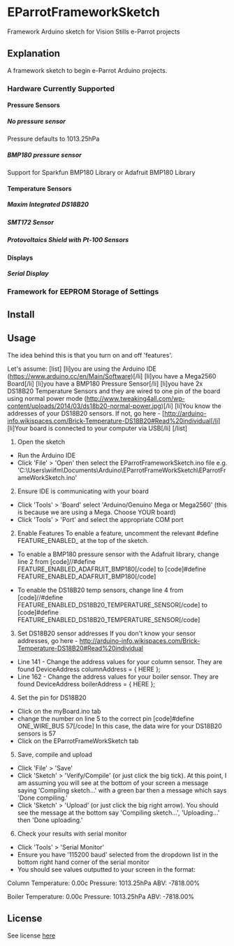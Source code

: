 # EParrotFrameworkSketch

Framework Arduino sketch for Vision Stills e-Parrot projects

## Explanation
A framework sketch to begin e-Parrot Arduino projects.
### Hardware Currently Supported

#### Pressure Sensors
##### No pressure sensor
Pressure defaults to 1013.25hPa
##### BMP180 pressure sensor
Support for Sparkfun BMP180 Library or Adafruit BMP180 Library

#### Temperature Sensors
##### Maxim Integrated DS18B20
##### SMT172 Sensor
##### Protovoltaics Shield with Pt-100 Sensors

#### Displays
##### Serial Display

### Framework for EEPROM Storage of Settings

## Install

## Usage
The idea behind this is that you turn on and off 'features'.

Let's assume:
[list]
[li]you are using the Arduino IDE (https://www.arduino.cc/en/Main/Software)[/li]
[li]you have a Mega2560 Board[/li]
[li]you have a BMP180 Pressure Sensor[/li]
[li]you have 2x DS18B20 Temperature Sensors and they are wired to one pin of the board using normal power mode (http://www.tweaking4all.com/wp-content/uploads/2014/03/ds18b20-normal-power.jpg)[/li]
[li]You know the addresses of your DS18B20 sensors.  If not, go here - [http://arduino-info.wikispaces.com/Brick-Temperature-DS18B20#Read%20individual[/li]
[li]Your board is connected to your computer via USB[/li]
[/list]

1. Open the sketch
- Run the Arduino IDE
- Click 'File' > 'Open' then select the EParrotFrameworkSketch.ino file e.g. 'C:\Users\wiifm\Documents\Arduino\EParrotFrameWorkSketch\EParrotFrameWorkSketch.ino'

2. Ensure IDE is communicating with your board
- Click 'Tools' > 'Board' select 'Arduino/Genuino Mega or Mega2560' (this is because we are using a Mega.  Choose YOUR board)
- Click 'Tools' > 'Port' and select the appropriate COM port

2. Enable Features
To enable a feature, uncomment the relevant #define FEATURE_ENABLED_ at the top of the sketch.
- To enable a BMP180 pressure sensor with the Adafruit library, change line 2 from
[code]//#define FEATURE_ENABLED_ADAFRUIT_BMP180[/code]
to
[code]#define FEATURE_ENABLED_ADAFRUIT_BMP180[/code]

- To enable the DS18B20 temp sensors, change line 4 from
[code]//#define FEATURE_ENABLED_DS18B20_TEMPERATURE_SENSOR[/code]
to
[code]#define FEATURE_ENABLED_DS18B20_TEMPERATURE_SENSOR[/code]

3. Set DS18B20 sensor addresses
If you don't know your sensor addresses, go here - http://arduino-info.wikispaces.com/Brick-Temperature-DS18B20#Read%20individual
- Line 141 - Change the address values for your column sensor.  They are found DeviceAddress columnAddress = { HERE };
- Line 162 - Change the address values for your boiler sensor.  They are found DeviceAddress boilerAddress = { HERE };

4. Set the pin for DS18B20
- Click on the myBoard.ino tab
- change the number on line 5 to the correct pin
[code]#define ONE_WIRE_BUS 57[/code]
In this case, the data wire for your DS18B20 sensors is 57
- Click on the EParrotFrameWorkSketch tab

5. Save, compile and upload
- Click 'File' > 'Save'
- Click 'Sketch' > 'Verify/Compile' (or just click the big tick).  At this point, I am assuming you will see at the bottom of your screen a message saying 'Compiling sketch...' with a green bar then a message which says 'Done compiling.'
- Click 'Sketch' > 'Upload' (or just click the big right arrow).  You should see the message at the bottom say 'Compiling sketch...', 'Uploading...' then 'Done uploading.'

6. Check your results with serial monitor
- Click 'Tools' > 'Serial Monitor'
- Ensure you have '115200 baud' selected from the dropdown list in the bottom right hand corner of the serial monitor
- You should see values outputted to your screen in the format:

Column
Temperature: 0.00c
Pressure: 1013.25hPa
ABV: -7818.00%

Boiler
Temperature: 0.00c
Pressure: 1013.25hPa
ABV: -7818.00%



## License
See license [here](../master/LICENSE)
